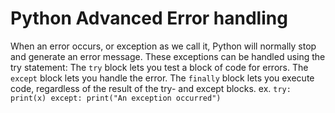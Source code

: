 # Python Advanced Error handling

When an error occurs, or exception as we call it, Python will normally stop and generate an error message.
These exceptions can be handled using the try statement:
The `try` block lets you test a block of code for errors.
The `except` block lets you handle the error.
The `finally` block lets you execute code, regardless of the result of the try- and except blocks.
ex. `try: print(x) except: print("An exception occurred")`
